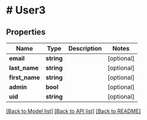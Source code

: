 # # User3

## Properties

Name | Type | Description | Notes
------------ | ------------- | ------------- | -------------
**email** | **string** |  | [optional]
**last_name** | **string** |  | [optional]
**first_name** | **string** |  | [optional]
**admin** | **bool** |  | [optional]
**uid** | **string** |  | [optional]

[[Back to Model list]](../../README.md#models) [[Back to API list]](../../README.md#endpoints) [[Back to README]](../../README.md)
